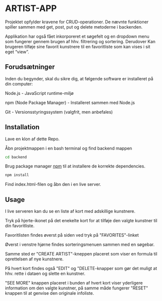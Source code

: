 # ARTIST-APP

Projektet opfylder kravene for CRUD-operationer. De nævnte funktioner spiller sammen med get, post, put og delete metoderne i backenden.

Applikation har også fået inkorporeret et søgefelt og en dropdown menu som fungerer gennem brugen af hhv. filtrering og sortering. Derudover Kan brugeren tilføje sine favorit kunstnere til en favoritliste som kan vises i sit eget “view”.

## Forudsætninger

Inden du begynder, skal du sikre dig, at følgende software er installeret på din computer:

Node.js - JavaScript runtime-miljø

npm (Node Package Manager) - Installeret sammen med Node.js

Git - Versionsstyringssystem (valgfrit, men anbefales)

## Installation

Lave en klon af dette Repo.

Åbn projektmappen i en bash terminal og find backend mappen

```bash
cd backend
```

Brug package manager [npm](https://www.npmjs.com/) til at installere de korrekte dependencies.

```bash
npm install
```

Find index.html-filen og åbn den i en live server.

## Usage

I live serveren kan du se en liste af kort med adskillige kunstnere.

Tryk på hjerte-ikonet på det enekelte kort for at tilføje den valgte kunstner til din favoritliste.

Favoritlisten findes øverst på siden ved tryk på "FAVORITES"-linket

Øverst i venstre hjørne findes sorteringsmenuen sammen med en søgebar.

Samme sted er "CREATE ARTIST"-kneppen placeret som viser en formula til oprettelsen af nye kunstnere.

På hvert kort findes også "EDIT" og "DELETE-knapper som gør det muligt at hhv. rette i dataen og slette en kunstner.

"SEE MORE" knappen placeret i bunden af hvert kort viser yderligere information om den valgte kunstner, på samme måde fungerer "RESET" knappen til at genvise den originale infoliste.
